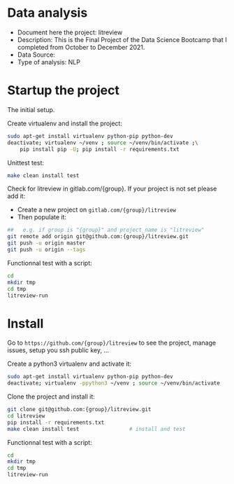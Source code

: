 # Data analysis
- Document here the project: litreview
- Description: This is the Final Project of the Data Science Bootcamp that I completed from October to December 2021.
- Data Source:
- Type of analysis: NLP

# Startup the project

The initial setup.

Create virtualenv and install the project:
```bash
sudo apt-get install virtualenv python-pip python-dev
deactivate; virtualenv ~/venv ; source ~/venv/bin/activate ;\
    pip install pip -U; pip install -r requirements.txt
```

Unittest test:
```bash
make clean install test
```

Check for litreview in gitlab.com/{group}.
If your project is not set please add it:

- Create a new project on `gitlab.com/{group}/litreview`
- Then populate it:

```bash
##   e.g. if group is "{group}" and project_name is "litreview"
git remote add origin git@github.com:{group}/litreview.git
git push -u origin master
git push -u origin --tags
```

Functionnal test with a script:

```bash
cd
mkdir tmp
cd tmp
litreview-run
```

# Install

Go to `https://github.com/{group}/litreview` to see the project, manage issues,
setup you ssh public key, ...

Create a python3 virtualenv and activate it:

```bash
sudo apt-get install virtualenv python-pip python-dev
deactivate; virtualenv -ppython3 ~/venv ; source ~/venv/bin/activate
```

Clone the project and install it:

```bash
git clone git@github.com:{group}/litreview.git
cd litreview
pip install -r requirements.txt
make clean install test                # install and test
```
Functionnal test with a script:

```bash
cd
mkdir tmp
cd tmp
litreview-run
```

